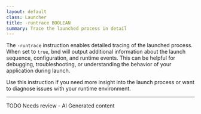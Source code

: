 ```yaml
---
layout: default
class: Launcher
title: -runtrace BOOLEAN 
summary: Trace the launched process in detail
---
```


The `-runtrace` instruction enables detailed tracing of the launched process. When set to `true`, bnd will output additional information about the launch sequence, configuration, and runtime events. This can be helpful for debugging, troubleshooting, or understanding the behavior of your application during launch.

Use this instruction if you need more insight into the launch process or want to diagnose issues with your runtime environment.



<hr />
TODO Needs review - AI Generated content